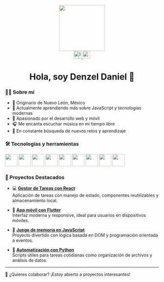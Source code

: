 <div align="center">
  <img height="150" src="https://media.giphy.com/media/qgQUggAC3Pfv687qPC/giphy.gif" />
</div>

<div align="center">
  <a href="https://www.linkedin.com/in/denzeldaniel/">
    <img src="https://img.shields.io/static/v1?message=LinkedIn&logo=linkedin&label=&color=0077B5&logoColor=white&labelColor=&style=for-the-badge" height="25" alt="linkedin logo" />
  </a>
  <a href="mailto:denzeldaniel03@gmail.com">
    <img src="https://img.shields.io/static/v1?message=Gmail&logo=gmail&label=&color=D14836&logoColor=white&labelColor=&style=for-the-badge" height="25" alt="gmail logo" />
  </a>
</div>

<h1 align="center">Hola, soy Denzel Daniel 👋</h1>

### 👨‍💻 Sobre mí

- 📍 Originario de Nuevo León, México  
- 🧠 Actualmente aprendiendo más sobre JavaScript y tecnologías modernas  
- 💼 Apasionado por el desarrollo web y móvil  
- 🎧 Me encanta escuchar música en mi tiempo libre  
- 🚀 En constante búsqueda de nuevos retos y aprendizaje

### 🛠 Tecnologías y herramientas

<div align="left">
  <img src="https://cdn.jsdelivr.net/gh/devicons/devicon/icons/html5/html5-original.svg" height="40" />
  <img src="https://cdn.jsdelivr.net/gh/devicons/devicon/icons/css3/css3-original.svg" height="40" />
  <img src="https://cdn.jsdelivr.net/gh/devicons/devicon/icons/javascript/javascript-original.svg" height="40" />
  <img src="https://cdn.jsdelivr.net/gh/devicons/devicon/icons/typescript/typescript-original.svg" height="40" />
  <img src="https://cdn.jsdelivr.net/gh/devicons/devicon/icons/react/react-original.svg" height="40" />
  <img src="https://cdn.jsdelivr.net/gh/devicons/devicon/icons/flutter/flutter-original.svg" height="40" />
  <img src="https://cdn.jsdelivr.net/gh/devicons/devicon/icons/python/python-original.svg" height="40" />
  <img src="https://cdn.jsdelivr.net/gh/devicons/devicon/icons/git/git-original.svg" height="40" />
  <img src="https://cdn.jsdelivr.net/gh/devicons/devicon/icons/csharp/csharp-original.svg" height="40" />
</div>

### 📌 Proyectos Destacados

- 💻 **[Gestor de Tareas con React](https://github.com/denzeldaniel/todo-app-react)**  
  Aplicación de tareas con manejo de estado, componentes reutilizables y almacenamiento local.

- 📱 **[App móvil con Flutter](https://github.com/denzeldaniel/flutter-app)**  
  Interfaz moderna y responsive, ideal para usuarios en dispositivos móviles.

- 🧠 **[Juego de memoria en JavaScript](https://github.com/denzeldaniel/memory-game)**  
  Proyecto divertido con lógica basada en DOM y programación orientada a eventos.

- 🐍 **[Automatización con Python](https://github.com/denzeldaniel/python-automation)**  
  Scripts útiles para tareas cotidianas como organización de archivos y análisis de datos.

---

💬 ¿Quieres colaborar? ¡Estoy abierto a proyectos interesantes!
